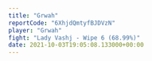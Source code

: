 ```yaml
---
title: "Grwah"
reportCode: "6XhjdQmtyfBJDVzN"
player: "Grwah"
fight: "Lady Vashj - Wipe 6 (68.99%)"
date: 2021-10-03T19:05:08.133000+00:00
---
```

